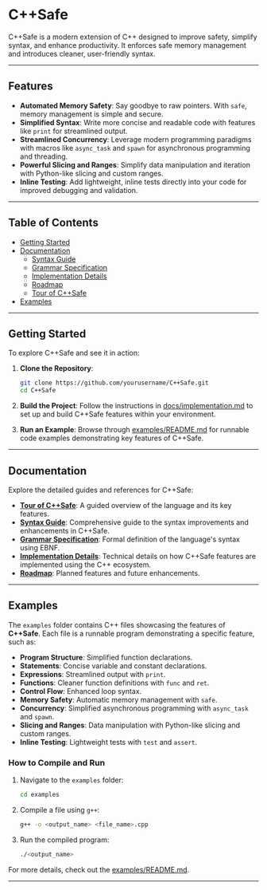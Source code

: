 # C++Safe

C++Safe is a modern extension of C++ designed to improve safety, simplify syntax, and enhance productivity. It enforces safe memory management and introduces cleaner, user-friendly syntax.

---

## Features
- **Automated Memory Safety**: Say goodbye to raw pointers. With `safe`, memory management is simple and secure.
- **Simplified Syntax**: Write more concise and readable code with features like `print` for streamlined output.
- **Streamlined Concurrency**: Leverage modern programming paradigms with macros like `async_task` and `spawn` for asynchronous programming and threading.
- **Powerful Slicing and Ranges**: Simplify data manipulation and iteration with Python-like slicing and custom ranges.
- **Inline Testing**: Add lightweight, inline tests directly into your code for improved debugging and validation.

---

## Table of Contents
- [Getting Started](#getting-started)
- [Documentation](#documentation)
  - [Syntax Guide](docs/syntax.md)
  - [Grammar Specification](docs/grammar.md)
  - [Implementation Details](docs/implementation.md)
  - [Roadmap](docs/roadmap.md)
  - [Tour of C++Safe](docs/tour.md)
- [Examples](#examples)

---

## Getting Started

To explore C++Safe and see it in action:

1. **Clone the Repository**:
   ```bash
   git clone https://github.com/yourusername/C++Safe.git
   cd C++Safe
   ```

2. **Build the Project**:
   Follow the instructions in [docs/implementation.md](docs/implementation.md) to set up and build C++Safe features within your environment.

3. **Run an Example**:
   Browse through [examples/README.md](examples/README.md) for runnable code examples demonstrating key features of C++Safe.

---

## Documentation

Explore the detailed guides and references for C++Safe:

- **[Tour of C++Safe](docs/tour.md)**: A guided overview of the language and its key features.
- **[Syntax Guide](docs/syntax.md)**: Comprehensive guide to the syntax improvements and enhancements in C++Safe.
- **[Grammar Specification](docs/grammar.md)**: Formal definition of the language's syntax using EBNF.
- **[Implementation Details](docs/implementation.md)**: Technical details on how C++Safe features are implemented using the C++ ecosystem.
- **[Roadmap](docs/roadmap.md)**: Planned features and future enhancements.

---

## Examples

The `examples` folder contains C++ files showcasing the features of **C++Safe**. Each file is a runnable program demonstrating a specific feature, such as:

- **Program Structure**: Simplified function declarations.
- **Statements**: Concise variable and constant declarations.
- **Expressions**: Streamlined output with `print`.
- **Functions**: Cleaner function definitions with `func` and `ret`.
- **Control Flow**: Enhanced loop syntax.
- **Memory Safety**: Automatic memory management with `safe`.
- **Concurrency**: Simplified asynchronous programming with `async_task` and `spawn`.
- **Slicing and Ranges**: Data manipulation with Python-like slicing and custom ranges.
- **Inline Testing**: Lightweight tests with `test` and `assert`.

### How to Compile and Run

1. Navigate to the `examples` folder:
   ```bash
   cd examples
   ```

2. Compile a file using `g++`:
   ```bash
   g++ -o <output_name> <file_name>.cpp
   ```

3. Run the compiled program:
   ```bash
   ./<output_name>
   ```

For more details, check out the [examples/README.md](examples/README.md).

---
